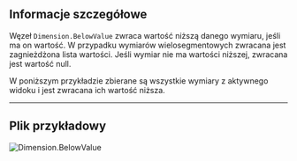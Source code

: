## Informacje szczegółowe
Węzeł `Dimension.BelowValue` zwraca wartość niższą danego wymiaru, jeśli ma on wartość. W przypadku wymiarów wielosegmentowych zwracana jest zagnieżdżona lista wartości. Jeśli wymiar nie ma wartości niższej, zwracana jest wartość null.

W poniższym przykładzie zbierane są wszystkie wymiary z aktywnego widoku i jest zwracana ich wartość niższa.
___
## Plik przykładowy

![Dimension.BelowValue](./Revit.Elements.Dimension.BelowValue_img.jpg)
